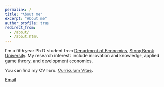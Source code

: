 ```yaml
---
permalink: /
title: "About me"
excerpt: "About me"
author_profile: true
redirect_from: 
  - /about/
  - /about.html
---
```


I'm a fifth year Ph.D. student from [Department of Economics](https://www.stonybrook.edu/commcms/economics/), [Stony Brook University](https://www.stonybrook.edu/). My research interests include innovation and knowledge, applied game theory, and development economics.

You can find my CV here: [Curriculum Vitae](files/SiyuanLyu_CV2024.pdf).

[Email](mailto:siyuan.lyu@stonybrook.edu) 

